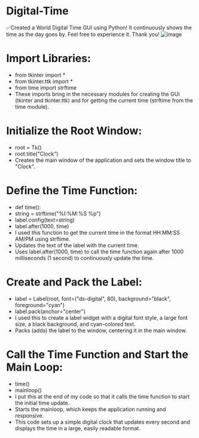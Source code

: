 # Digital-Time
✅Created a World Digital Time GUI using Python! It continuously shows the time as the day goes by. Feel free to experience it. Thank you!
![image](https://github.com/FortuneAdeleye/Digital-Time/assets/142922953/627f82b5-d8c5-49a0-abae-80a2ef54fd66)


# Import Libraries:
- from tkinter import *
- from tkinter.ttk import *
- from time import strftime
- These imports bring in the necessary modules for creating the GUI (tkinter and tkinter.ttk) and for getting the current time (strftime from the time module).

# Initialize the Root Window:
- root = Tk()
- root.title("Clock")
- Creates the main window of the application and sets the window title to "Clock".

# Define the Time Function:
- def time():
- string = strftime("%I:%M:%S %p")
- label.config(text=string)
- label.after(1000, time)
- I used this function to get the current time in the format HH:MM:SS AM/PM using strftime.
- Updates the text of the label with the current time.
- Uses label.after(1000, time) to call the time function again after 1000 milliseconds (1 second) to continuously update the time.

# Create and Pack the Label:
- label = Label(root, font=("ds-digital", 80), background="black", foreground="cyan")
- label.pack(anchor="center")
- I used this to create a label widget with a digital font style, a large font size, a black background, and cyan-colored text.
- Packs (adds) the label to the window, centering it in the main window.

# Call the Time Function and Start the Main Loop:
- time()
- mainloop()
- I put this at the end of my code so that it calls the time function to start the initial time update.
- Starts the mainloop, which keeps the application running and responsive.
- This code sets up a simple digital clock that updates every second and displays the time in a large, easily readable format.






